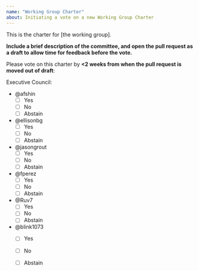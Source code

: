 ```yaml
---
name: "Working Group Charter"
about: Initiating a vote on a new Working Group Charter
---
```


This is the charter for [the working group]. 

**Include a brief description of the committee, and open the pull request as a draft to allow time for feedback before the vote.**

Please vote on this charter by **<2 weeks from when the pull request is moved out of draft**:

Executive Council:
- @afshin
  - [ ] Yes
  - [ ] No
  - [ ] Abstain
- @ellisonbg
  - [ ] Yes
  - [ ] No
  - [ ] Abstain
- @jasongrout
  - [ ] Yes
  - [ ] No
  - [ ] Abstain
- @fperez
  - [ ] Yes
  - [ ] No
  - [ ] Abstain
- @Ruv7
  - [ ] Yes
  - [ ] No
  - [ ] Abstain
- @blink1073 
  - [ ] Yes
  - [ ] No
  - [ ] Abstain

